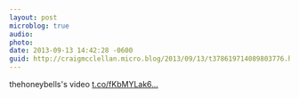 ```yaml
---
layout: post
microblog: true
audio: 
photo: 
date: 2013-09-13 14:42:28 -0600
guid: http://craigmcclellan.micro.blog/2013/09/13/t378619714089803776.html
---
```

thehoneybells's video [t.co/fKbMYLak6...](http://t.co/fKbMYLak6p)
